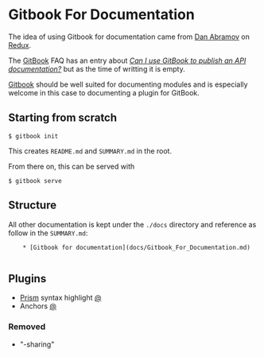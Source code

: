 # Gitbook For Documentation

The idea of using Gitbook for documentation came from [Dan Abramov](https://github.com/gaearon) on 
[Redux](http://redux.js.org/).

The [GitBook]() FAQ has an entry about _[Can I use GitBook to publish an API documentation?](https://help.gitbook.com/basics/for-api-documentation.html)_
but as the time of writting it is empty.  

 
[Gitbook](https://github.com/GitbookIO/gitbook) should be well suited for documenting modules and is
especially welcome in this case to documenting a plugin for GitBook. 

## Starting from scratch     

    $ gitbook init


This creates `README.md` and `SUMMARY.md` in the root.
 
From there on, this can be served with

    $ gitbook serve
    
## Structure 

All other documentation is kept under the `./docs` directory and reference as follow in the `SUMMARY.md`: 

```
    * [Gitbook for documentation](docs/Gitbook_For_Documentation.md)
    
```

## Plugins

* [Prism](http://prismjs.com/) syntax highlight [@](https://plugins.gitbook.com/plugin/prism)
* Anchors [@](https://plugins.gitbook.com/plugin/anchors)
 
### Removed

* "-sharing"